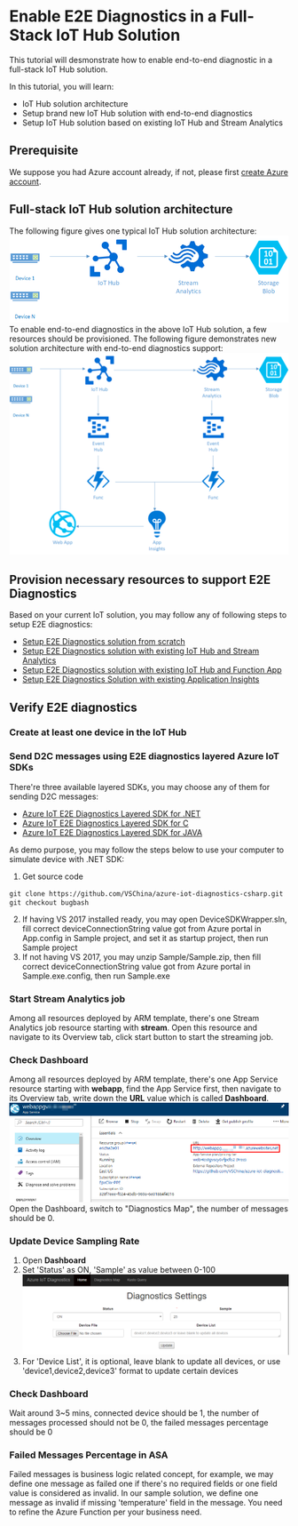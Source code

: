 # Enable E2E Diagnostics in a Full-Stack IoT Hub Solution

This tutorial will desmonstrate how to enable end-to-end diagnostic in a full-stack IoT Hub solution.

In this tutorial, you will learn:
* IoT Hub solution architecture
* Setup brand new IoT Hub solution with end-to-end diagnostics
* Setup IoT Hub solution based on existing IoT Hub and Stream Analytics

## Prerequisite
We suppose you had Azure account already, if not, please first [create Azure account](https://azure.microsoft.com/en-us/free/).

## Full-stack IoT Hub solution architecture
The following figure gives one typical IoT Hub solution architecture:
![](./images/IoTHubSolution.png)
To enable end-to-end diagnostics in the above IoT Hub solution, a few resources should be provisioned. The following figure demonstrates new solution architecture with end-to-end diagnostics support:
![](./images/IoTHubSolution_E2EDiag.png)

## Provision necessary resources to support E2E Diagnostics
Based on your current IoT solution, you may follow any of following steps to setup E2E diagnostics:
- [Setup E2E Diagnostics solution from scratch](./Guide%20to%20Setup%20E2E%20Diagnostics%20Solution%20from%20Scratch.md)
- [Setup E2E Diagnostics solution with existing IoT Hub and Stream Analytics](./Guide%20to%20Setup%20E2E%20Diagnostics%20Solution%20With%20Existing%20IoT%20Hub%20and%20Stream%20Analytics.md)
- [Setup E2E Diagnostics solution with existing IoT Hub and Function App](./Guide%20to%20Setup%20E2E%20Diagnostics%20Solution%20with%20Existing%20IoT%20Hub%20and%20Function%20App.md)
- [Setup E2E Diagnostics Solution with existing Application Insights](./Guide%20to%20Setup%20E2E%20Diagnostics%20Solution%20With%20Existing%20Application%20Insights.md)

## Verify E2E diagnostics

### Create at least one device in the IoT Hub

### Send D2C messages using E2E diagnostics layered Azure IoT SDKs
There're three available layered SDKs, you may choose any of them for sending D2C messages:
- [Azure IoT E2E Diagnostics Layered SDK for .NET](https://github.com/VSChina/azure-iot-diagnostics-csharp)
- [Azure IoT E2E Diagnostics Layered SDK for C](https://github.com/erich-wang/azure-iot-sdk-c/tree/e2e-diag)
- [Azure IoT E2E Diagnostics Layered SDK for JAVA](https://github.com/VSChina/azure-iot-diagnostics-java)

As demo purpose, you may follow the steps below to use your computer to simulate device with .NET SDK:
1. Get source code
```
git clone https://github.com/VSChina/azure-iot-diagnostics-csharp.git
git checkout bugbash
```
2. If having VS 2017 installed ready, you may open DeviceSDKWrapper.sln, fill correct deviceConnectionString value got from Azure portal in App.config in Sample project, and set it as startup project, then run Sample project
3. If not having VS 2017, you may unzip Sample/Sample.zip, then fill correct deviceConnectionString value got from Azure portal in Sample.exe.config, then run Sample.exe

### Start Stream Analytics job
Among all resources deployed by ARM template, there's one Stream Analytics job resource starting with **stream**. Open this resource and navigate to its Overview tab, click start button to start the streaming job.

### Check Dashboard
Among all resources deployed by ARM template, there's one App Service resource starting with **webapp**, find the App Service first, then navigate to its Overview tab, write down the **URL** value which is called **Dashboard**.
![](images/Dashboard.png)
Open the Dashboard, switch to "Diagnostics Map", the number of messages should be 0.

### Update Device Sampling Rate
1. Open **Dashboard**
2. Set 'Status' as ON, 'Sample' as value between 0-100
![](./images/Configure_Sample.png)
3. For 'Device List', it is optional, leave blank to update all devices, or use 'device1,device2,device3' format to update certain devices

### Check Dashboard
Wait around 3~5 mins, connected device should be 1, the number of messages processed should not be 0, the failed messages percentage should be 0

### Failed Messages Percentage in ASA
Failed messages is business logic related concept, for example, we may define one message as failed one if there's no required fields or one field value is considered as invalid. In our sample solution, we define one message as invalid if missing 'temperature' field in the message. You need to refine the Azure Function per your business need. 
